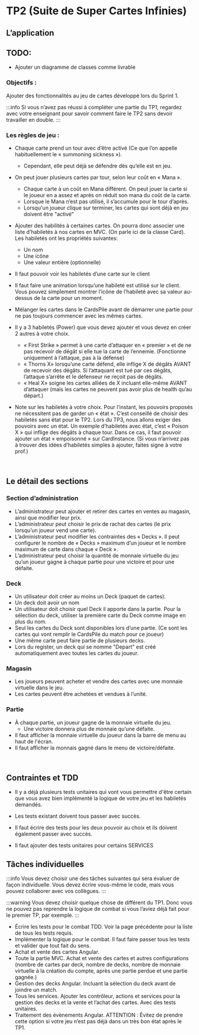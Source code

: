 # TP2 (Suite de Super Cartes Infinies)

## L’application

## TODO:
- Ajouter un diagramme de classes comme livrable

### Objectifs : 
Ajouter des fonctionnalités au jeu de cartes développé lors du Sprint 1.

:::info
	Si vous n’avez pas réussi à compléter une partie du TP1, regardez avec votre enseignant pour savoir comment faire le TP2 sans devoir travailler en double.
:::

### Les règles de jeu :
- Chaque carte prend un tour avec d’être activé (Ce que l’on appelle habituellement le « summoning sickness »).
    - Cependant, elle peut déjà se défendre dès qu’elle est en jeu.

- On peut jouer plusieurs cartes par tour, selon leur coût en « Mana ».
    - Chaque carte à un coût en Mana différent. On peut jouer la carte si le joueur en a assez et après on réduit son mana du coût de la carte.
    - Lorsque le Mana n’est pas utilisé, il s’accumule pour le tour d’après.
    - Lorsqu'un joueur clique sur terminer, les cartes qui sont déjà en jeu doivent être "activé"
 
- Ajouter des habilités à certaines cartes. On pourra donc associer une liste d’habiletés à nos cartes en MVC. (On parle ici de la classe Card). Les habiletés ont les propriétés suivantes:
    - Un nom
    - Une icône
    - Une valeur entière (optionnelle)
- Il faut pouvoir voir les habiletés d’une carte sur le client
- Il faut faire une animation lorsqu’une habileté est utilisé sur le client. Vous pouvez simplement montrer l’icône de l’habileté avec sa valeur au-dessus de la carte pour un moment.
- Mélanger les cartes dans le CardsPile avant de démarrer une partie pour ne pas toujours commencer avec les mêmes cartes.
- Il y a 3 habiletés (Power) que vous devez ajouter et vous devez en créer 2 autres à votre choix.
    - « First Strike » permet à une carte d’attaquer en « premier » et de ne pas recevoir de dégât si elle tue la carte de l’ennemie. (Fonctionne uniquement à l’attaque, pas à la défense)
    - « Thorns X» lorsqu’une carte défend, elle inflige X de dégâts AVANT de recevoir des dégâts. Si l’attaquant est tué par ces dégâts, l’attaque s’arrête et le défenseur ne reçoit pas de dégâts.
    - « Heal X» soigne les cartes alliées de X incluant elle-même AVANT d’attaquer (mais les cartes ne peuvent pas avoir plus de health qu’au départ.) 
- Note sur les habiletés à votre choix. Pour l’instant, les pouvoirs proposés ne nécessitent pas de garder un « état ». C’est conseillé de choisir des habiletés sans état pour le TP2. Lors du TP3, nous allons exiger des pouvoirs avec un état. Un exemple d’habiletés avec état, c’est « Poison X » qui inflige des dégâts à chaque tour. Dans ce cas, il faut pouvoir ajouter un état « empoisonné » sur CardInstance. (Si vous n’arrivez pas à trouver des idées d’habiletés simples à ajouter, faites signe à votre prof.)

 
## Le détail des sections
### Section d’administration
- L’administrateur peut ajouter et retirer des cartes en ventes au magasin, ainsi que modifier leur prix.
- L’administrateur peut choisir le prix de rachat des cartes (le prix lorsqu’un joueur vend une carte).
- L’administrateur peut modifier les contraintes des « Decks ». Il peut configurer le nombre de « Decks » maximum d’un joueur et le nombre maximum de carte dans chaque « Deck ».
- L’administrateur peut choisir la quantité de monnaie virtuelle du jeu qu’un joueur gagne à chaque partie pour une victoire et pour une défaite.
### Deck
- Un utilisateur doit créer au moins un Deck (paquet de cartes).
- Un deck doit avoir un nom
- Un utilisateur doit choisir quel Deck il apporte dans la partie. Pour la sélection du deck, utiliser la première carte du Deck comme image en plus du nom.
- Seul les cartes du Deck sont disponibles lors d’une partie. (Ce sont les cartes qui vont remplir le CardsPile du match pour ce joueur)
- Une même carte peut faire partie de plusieurs decks.
- Lors du register, un deck qui se nomme "Depart" est créé automatiquement avec toutes les cartes du joueur.
### Magasin
- Les joueurs peuvent acheter et vendre des cartes avec une monnaie virtuelle dans le jeu.
- Les cartes peuvent être achetées et vendues à l’unité.
### Partie
- À chaque partie, un joueur gagne de la monnaie virtuelle du jeu.
    - Une victoire donnera plus de monnaie qu’une défaite.
- Il faut afficher la monnaie virtuelle du joueur dans la barre de menu au haut de l'écran.
- Il faut afficher la monnais gagné dans le menu de victoire/défaite.
	
 
## Contraintes et TDD
- Il y a déjà plusieurs tests unitaires qui vont vous permettre d'être certain que vous avez bien implémenté la logique de votre jeu et les habiletés demandés.
- Les tests existant doivent tous passer avec succès.
- Il faut écrire des tests pour les deux pouvoir au choix et ils doivent également passer avec succès.

- Il faut ajouter des tests unitaires pour certains SERVICES
 
## Tâches individuelles
:::info
Vous devez choisir une des tâches suivantes qui sera évaluer de façon individuelle. Vous devez écrire vous-même le code, mais vous pouvez collaborer avec vos collègues.
:::

:::warning
Vous devez choisir quelque chose de différent du TP1. Donc vous ne pouvez pas reprendre la logique de combat si vous l’aviez déjà fait pour le premier TP, par exemple.
:::

- Écrire les tests pour le combat TDD. Voir la page précédente pour la liste de tous les tests requis.
- Implémenter la logique pour le combat. Il faut faire passer tous les tests et valider que tout fait du sens.
- Achat et vente des cartes Angular.
- Toute la partie MVC.  Achat et vente des cartes et autres configurations (nombre de cartes par deck, nombre de decks, nombre de monnaie virtuelle à la création du compte, après une partie perdue et une partie gagnée.)
- Gestion des decks Angular. Incluant la sélection du deck avant de joindre un match.
- Tous les services. Ajouter les contrôleur, actions et services pour la gestion des decks et la vente et l’achat des cartes.  Avec des tests unitaires.
- Traitement des évènements Angular. ATTENTION : Évitez de prendre cette option si votre jeu n’est pas déjà dans un très bon état après le TP1.